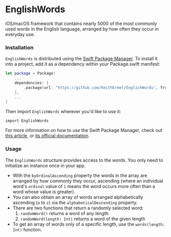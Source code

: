 # EnglishWords

iOS/macOS framework that contains nearly 5000 of the most commonly used words in the English language, arranged by how often they occur in everyday use.

### Installation
`EnglishWords` is distributed using the [Swift Package Manager](https://swift.org/package-manager). To install it into a project, add it as a dependency within your Package.swift manifest:

```swift
let package = Package(
    ...
    dependencies: [
        .package(url: "https://github.com/KeithErmel/EnglishWords", from: "0.0.1")
    ],
    ...
)
```

Then import `EnglishWords` wherever you'd like to use it:

`import EnglishWords`

For more information on how to use the Swift Package Manager, check out [this article](https://www.swiftbysundell.com/articles/managing-dependencies-using-the-swift-package-manager), or [its official documentation](https://swift.org/package-manager).

### Usage
The `EnglishWords` structure provides access to the words. You only need to initialize an instance once in your app.
* With the `byOrdinalAscending` property the words in the array are arranged by how commonly they occur, ascending (where an individual word's `ordinal` value of `1` means the word occurs more often than a word whose value is greater).
* You can also obtain an array of words arranged alphabetically ascending (`a` to `z`) via the `alphabeticalDescending` property.
* There are two functions that return a randomly selected word:
  1. `randomWord()` returns a word of any length
  2. `randomWord(length: Int)` returns a word of the given length
* To get an array of words only of a specific length, use the `words(length: Int)` function.
